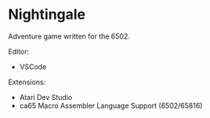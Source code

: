 # Nightingale
 Adventure game written for the 6502.

Editor:
- VSCode

Extensions:
- Atari Dev Studio
- ca65 Macro Assembler Language Support (6502/65816)

